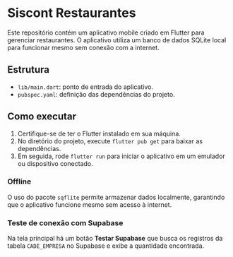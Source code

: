 # Siscont Restaurantes

Este repositório contém um aplicativo mobile criado em Flutter para gerenciar restaurantes.
O aplicativo utiliza um banco de dados SQLite local para funcionar mesmo sem conexão com a internet.

## Estrutura
- `lib/main.dart`: ponto de entrada do aplicativo.
- `pubspec.yaml`: definição das dependências do projeto.

## Como executar
1. Certifique-se de ter o Flutter instalado em sua máquina.
2. No diretório do projeto, execute `flutter pub get` para baixar as dependências.
3. Em seguida, rode `flutter run` para iniciar o aplicativo em um emulador ou dispositivo conectado.

### Offline
O uso do pacote `sqflite` permite armazenar dados localmente, garantindo que o aplicativo funcione mesmo sem acesso à internet.

### Teste de conexão com Supabase
Na tela principal há um botão **Testar Supabase** que busca os registros da tabela `CADE_EMPRESA` no Supabase e exibe a quantidade encontrada.
